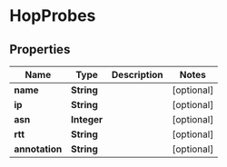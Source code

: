 

# HopProbes


## Properties

| Name | Type | Description | Notes |
|------------ | ------------- | ------------- | -------------|
|**name** | **String** |  |  [optional] |
|**ip** | **String** |  |  [optional] |
|**asn** | **Integer** |  |  [optional] |
|**rtt** | **String** |  |  [optional] |
|**annotation** | **String** |  |  [optional] |



